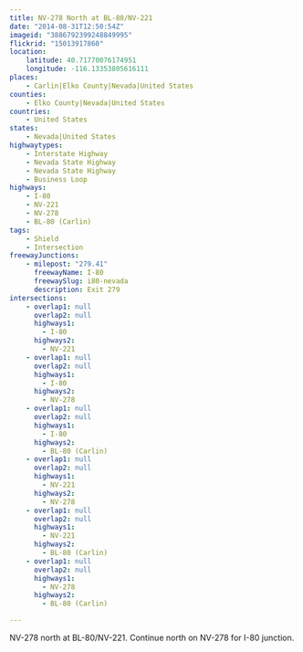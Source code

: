 ```yaml
---
title: NV-278 North at BL-80/NV-221
date: "2014-08-31T12:50:54Z"
imageid: "3886792399248849995"
flickrid: "15013917860"
location:
    latitude: 40.71770076174951
    longitude: -116.13353805616111
places:
    - Carlin|Elko County|Nevada|United States
counties:
    - Elko County|Nevada|United States
countries:
    - United States
states:
    - Nevada|United States
highwaytypes:
    - Interstate Highway
    - Nevada State Highway
    - Nevada State Highway
    - Business Loop
highways:
    - I-80
    - NV-221
    - NV-278
    - BL-80 (Carlin)
tags:
    - Shield
    - Intersection
freewayJunctions:
    - milepost: "279.41"
      freewayName: I-80
      freewaySlug: i80-nevada
      description: Exit 279
intersections:
    - overlap1: null
      overlap2: null
      highways1:
        - I-80
      highways2:
        - NV-221
    - overlap1: null
      overlap2: null
      highways1:
        - I-80
      highways2:
        - NV-278
    - overlap1: null
      overlap2: null
      highways1:
        - I-80
      highways2:
        - BL-80 (Carlin)
    - overlap1: null
      overlap2: null
      highways1:
        - NV-221
      highways2:
        - NV-278
    - overlap1: null
      overlap2: null
      highways1:
        - NV-221
      highways2:
        - BL-80 (Carlin)
    - overlap1: null
      overlap2: null
      highways1:
        - NV-278
      highways2:
        - BL-80 (Carlin)

---
```

NV-278 north at BL-80/NV-221.  Continue north on NV-278 for I-80 junction.